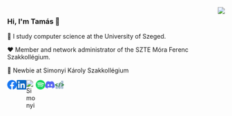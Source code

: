 <img align="right" src="https://github-readme-stats.vercel.app/api?username=tomitheninja&show_icons=true&icon_color=805AD5&text_color=BB86FC&bg_color=121212&hide_title=true"  />

### Hi, I'm Tamás 👋

🔬 I study computer science at the University of Szeged.

♥️ Member and network administrator of the SZTE Móra Ferenc Szakkollégium.

💚 Newbie at Simonyi Károly Szakkollégium 

<a href="https://www.facebook.com/dr0p.database/"><img align="left" alt="Facebook" width="22px" src="assets/facebook.svg"></a>

<a href="https://linkedin.com/in/tomitheninja"><img align="left" alt="LinkedIn" width="22px" src="assets/linkedin.svg"></a>

<a href="https://kir-dev.sch.bme.hu/member/tomitheninja">
<img align="left" alt="Simonyi" width="22px" src="https://kir-dev.sch.bme.hu/favicon.png" />
</a>

<a href="https://open.spotify.com/user/t06m0g0z5ukih70fgy93er0d4?si=dbc3b25e207b42e2">
  <img align="left" alt="Spotify" width="22px" src="assets/spotify.svg" />
</a>

<a href="http://discordapp.com/users/335860149749153802"><img align="left" alt="Discord" width="22px" src="assets/discord.svg" /></a>

<a href="https://coderstats.net/github/#tomitheninja"><img align="left" alt="Coder stats" width="22px" src="assets/coderstats.png" /></a>
